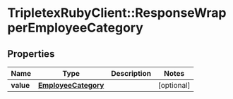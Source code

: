# TripletexRubyClient::ResponseWrapperEmployeeCategory

## Properties
Name | Type | Description | Notes
------------ | ------------- | ------------- | -------------
**value** | [**EmployeeCategory**](EmployeeCategory.md) |  | [optional] 


